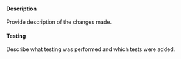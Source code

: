 #### Description
Provide description of the changes made.

<!-- Issue number if applicable
**Tracking Issue:** https://github.com/solarwinds/solarwinds-otel-collector-contrib/issues/XXXX
-->

#### Testing
Describe what testing was performed and which tests were added.
